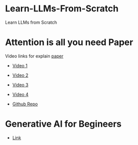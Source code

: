 # Learn-LLMs-From-Scratch
Learn LLMs from Scratch


# Attention is all you need Paper

Video links for explain [paper](https://arxiv.org/abs/1706.03762)

* [Video 1](https://youtu.be/bCz4OMemCcA)
* [Video 2](https://youtu.be/iDulhoQ2pro)
* [Video 3](https://youtu.be/XowwKOAWYoQ)
* [Video 4](https://youtu.be/n9sLZPLOxG8)

* [Github Repo ](https://github.com/gordicaleksa/pytorch-original-transformer)



# Generative AI for Begineers 

* [Link](https://github.com/microsoft/generative-ai-for-beginners/tree/main)
